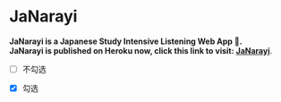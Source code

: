 # JaNarayi
**JaNarayi is a Japanese Study Intensive Listening Web App :blue_book:.** <br>
**JaNarayi is published on Heroku now, click this link to visit: [JaNarayi](https://janarayi.herokuapp.com/)**.
- [ ] 不勾选
- [x] 勾选

